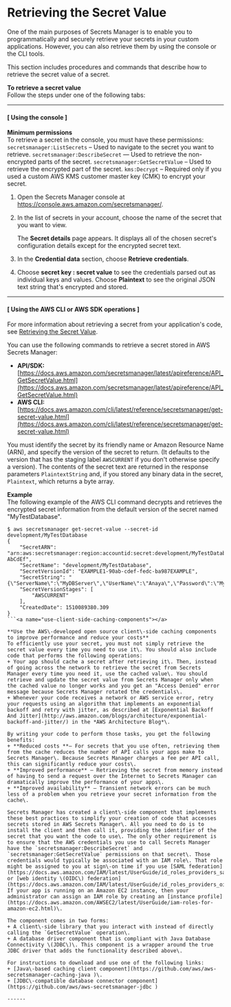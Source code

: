 # Retrieving the Secret Value<a name="manage_retrieve-secret"></a>

One of the main purposes of Secrets Manager is to enable you to programmatically and securely retrieve your secrets in your custom applications\. However, you can also retrieve them by using the console or the CLI tools\.

This section includes procedures and commands that describe how to retrieve the secret value of a secret\.<a name="proc-secret-value"></a>

**To retrieve a secret value**  
Follow the steps under one of the following tabs:

------
#### [ Using the console ]<a name="proc-secret-value-console"></a>

**Minimum permissions**  
To retrieve a secret in the console, you must have these permissions:  
`secretsmanager:ListSecrets` – Used to navigate to the secret you want to retrieve\.
`secretsmanager:DescribeSecret` — Used to retrieve the non\-encrypted parts of the secret\.
`secretsmanager:GetSecretValue` – Used to retrieve the encrypted part of the secret\.
`kms:Decrypt` – Required only if you used a custom AWS KMS customer master key \(CMK\) to encrypt your secret\.

1. Open the Secrets Manager console at [https://console\.aws\.amazon\.com/secretsmanager/](https://console.aws.amazon.com/secretsmanager/)\.

1. In the list of secrets in your account, choose the name of the secret that you want to view\.

   The **Secret details** page appears\. It displays all of the chosen secret's configuration details except for the encrypted secret text\.

1. In the **Credential data** section, choose **Retrieve credentials**\.

1. Choose **secret key : secret value** to see the credentials parsed out as individual keys and values\. Choose **Plaintext** to see the original JSON text string that's encrypted and stored\.

------
#### [ Using the AWS CLI or AWS SDK operations ]<a name="proc-secret-value-api"></a>

For more information about retrieving a secret from your application's code, see [Retrieving the Secret Value](#manage_retrieve-secret)\.

You can use the following commands to retrieve a secret stored in AWS Secrets Manager:
+ **API/SDK:** [https://docs.aws.amazon.com/secretsmanager/latest/apireference/API_GetSecretValue.html](https://docs.aws.amazon.com/secretsmanager/latest/apireference/API_GetSecretValue.html)
+ **AWS CLI:** [https://docs.aws.amazon.com/cli/latest/reference/secretsmanager/get-secret-value.html](https://docs.aws.amazon.com/cli/latest/reference/secretsmanager/get-secret-value.html)

You must identify the secret by its friendly name or Amazon Resource Name \(ARN\), and specify the version of the secret to return\. \(It defaults to the version that has the staging label `AWSCURRENT` if you don't otherwise specify a version\)\. The contents of the secret text are returned in the response parameters `PlaintextString` and, if you stored any binary data in the secret, `Plaintext`, which returns a byte array\.

**Example**  
The following example of the AWS CLI command decrypts and retrieves the encrypted secret information from the default version of the secret named "MyTestDatabase"\.  

```
$ aws secretsmanager get-secret-value --secret-id development/MyTestDatabase
{
    "SecretARN": "arn:aws:secretsmanager:region:accountid:secret:development/MyTestDatabase-AbCdEf",
    "SecretName": "development/MyTestDatabase",
    "SecretVersionId": "EXAMPLE1-90ab-cdef-fedc-ba987EXAMPLE",
    "SecretString": "{\"ServerName\":\"MyDBServer\",\"UserName\":\"Anaya\",\"Password\":\"MyT0pSecretP@ssw0rd\"}",
    "SecretVersionStages": [
        "AWSCURRENT"
    ],
    "CreatedDate": 1510089380.309
}
```<a name="use-client-side-caching-components"></a>

**Use the AWS\-developed open source client\-side caching components to improve performance and reduce your costs**  
To efficiently use your secret, you must not simply retrieve the secret value every time you need to use it\. You should also include code that performs the following operations:
+ Your app should cache a secret after retrieving it\. Then, instead of going across the network to retrieve the secret from Secrets Manager every time you need it, use the cached value\. You should retrieve and update the secret value from Secrets Manager only when the cached value no longer works and you get an "Access Denied" error message because Secrets Manager rotated the credentials\.
+ Whenever your code receives a network or AWS service error, retry your requests using an algorithm that implements an exponential backoff and retry with jitter, as described at [Exponential Backoff And Jitter](http://aws.amazon.com/blogs/architecture/exponential-backoff-and-jitter/) in the *AWS Architecture Blog*\.

By writing your code to perform those tasks, you get the following benefits:
+ **Reduced costs **– For secrets that you use often, retrieving them from the cache reduces the number of API calls your apps make to Secrets Manager\. Because Secrets Manager charges a fee per API call, this can significantly reduce your costs\.
+ **Improved performance** – Retrieving the secret from memory instead of having to send a request over the Internet to Secrets Manager can dramatically improve the performance of your apps\.
+ **Improved availability** – Transient network errors can be much less of a problem when you retrieve your secret information from the cache\. 

Secrets Manager has created a client\-side component that implements these best practices to simplify your creation of code that accesses secrets stored in AWS Secrets Manager\. All you need to do is to install the client and then call it, providing the identifier of the secret that you want the code to use\. The only other requirement is to ensure that the AWS credentials you use to call Secrets Manager have the `secretsmanager:DescribeSecret` and `secretsmanager:GetSecretValue` permissions on that secret\. Those credentials would typically be associated with an IAM role\. That role might be assigned to you at sign\-on time if you use [SAML federation](https://docs.aws.amazon.com/IAM/latest/UserGuide/id_roles_providers_saml.html) or [web identity \(OIDC\) federation](https://docs.aws.amazon.com/IAM/latest/UserGuide/id_roles_providers_oidc.html)\. If your app is running on an Amazon EC2 instance, then your administrator can assign an IAM role by creating an [instance profile](https://docs.aws.amazon.com/AWSEC2/latest/UserGuide/iam-roles-for-amazon-ec2.html)\. 

The component comes in two forms:
+ A client\-side library that you interact with instead of directly calling the `GetSecretValue` operation\.
+ A database driver component that is compliant with Java Database Connectivity \(JDBC\)\. This component is a wrapper around the true JDBC driver that adds the functionality described above\.

For instructions to download and use one of the following links:
+ [Java\-based caching client component](https://github.com/aws/aws-secretsmanager-caching-java )\.
+ [JDBC\-compatible database connector component](https://github.com/aws/aws-secretsmanager-jdbc )

------